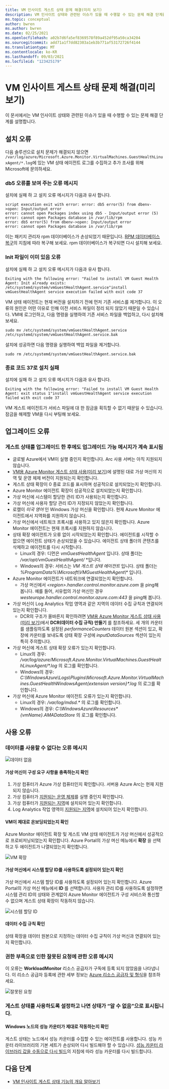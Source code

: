 ```yaml
---
title: VM 인사이트 게스트 상태 문제 해결(미리 보기)
description: VM 인사이트 상태와 관련된 이슈가 있을 때 수행할 수 있는 문제 해결 단계를 설명합니다.
ms.topic: conceptual
author: bwren
ms.author: bwren
ms.date: 02/25/2021
ms.openlocfilehash: a02b7d6fa5ef8369578f89a452df95a50ca34204
ms.sourcegitcommit: add71a1f7dd82303a1eb3b771af53172726f4144
ms.translationtype: MT
ms.contentlocale: ko-KR
ms.lasthandoff: 09/03/2021
ms.locfileid: "123425179"
---
```

# <a name="troubleshoot-vm-insights-guest-health-preview"></a>VM 인사이트 게스트 상태 문제 해결(미리 보기)
이 문서에서는 VM 인사이트 상태와 관련된 이슈가 있을 때 수행할 수 있는 문제 해결 단계를 설명합니다.

## <a name="installation-errors"></a>설치 오류
다음 솔루션으로 설치 문제가 해결되지 않으면 `/var/log/azure/Microsoft.Azure.Monitor.VirtualMachines.GuestHealthLinuxAgent/*.log`에 있는 VM 상태 에이전트 로그를 수집하고 추가 조사를 위해 Microsoft에 문의하세요.

### <a name="error-message-showing-db5-error"></a>db5 오류를 보여 주는 오류 메시지
설치에 실패 하 고 설치 오류 메시지가 다음과 유사 합니다.

```
script execution exit with error: error: db5 error(5) from dbenv->open: Input/output error
error: cannot open Packages index using db5 - Input/output error (5)
error: cannot open Packages database in /var/lib/rpm
error: db5 error(5) from dbenv->open: Input/output error
error: cannot open Packages database in /var/lib/rpm
```
이는 패키지 관리자 rpm 데이터베이스가 손상되었기 때문입니다. [RPM 데이터베이스 복구](https://rpm.org/user_doc/db_recovery.html)의 지침에 따라 복구해 보세요. rpm 데이터베이스가 복구되면 다시 설치해 보세요.

### <a name="init-file-already-exist-error"></a>Init 파일이 이미 있음 오류
설치에 실패 하 고 설치 오류 메시지가 다음과 유사 합니다.

```
Exiting with the following error: "Failed to install VM Guest Health Agent: Init already exists: /etc/systemd/system/vmGuestHealthAgent.service"install vmGuestHealthAgent service execution failed with exit code 37
```

VM 상태 에이전트는 현재 버전을 설치하기 전에 먼저 기존 서비스를 제거합니다. 이 오류의 원인은 어떤 이유로 인해 이전 서비스 파일이 정리 되지 않았기 때문일 수 있습니다. VM에 로그인하고, 다음 명령을 실행하여 기존 서비스 파일을 백업하고, 다시 설치해 보세요.

```
sudo mv /etc/systemd/system/vmGuestHealthAgent.service  /etc/systemd/system/vmGuestHealthAgent.service.bak
```

설치에 성공하면 다음 명령을 실행하여 백업 파일을 제거합니다.

```
sudo rm /etc/systemd/system/vmGuestHealthAgent.service.bak
```

### <a name="installation-failed-to-exit-code-37"></a>종료 코드 37로 설치 실패
설치에 실패 하 고 설치 오류 메시지가 다음과 유사 합니다. 

```
Exiting with the following error: "Failed to install VM Guest Health Agent: exit status 1"install vmGuestHealthAgent service execution failed with exit code 37
```
VM 게스트 에이전트가 서비스 파일에 대 한 잠금을 획득할 수 없기 때문일 수 있습니다. 잠금을 해제할 VM을 다시 부팅해 보세요.


## <a name="upgrade-errors"></a>업그레이드 오류

### <a name="upgrade-available-message-is-still-displayed-after-upgrading-guest-health"></a>게스트 상태를 업그레이드 한 후에도 업그레이드 가능 메시지가 계속 표시됨 

- 글로벌 Azure에서 VM이 실행 중인지 확인합니다. Arc 사용 서버는 아직 지원되지 않습니다.
- [VM용 Azure Monitor 게스트 상태 사용(미리 보기)](vminsights-health-enable.md)에 설명된 대로 가상 머신의 지역 및 운영 체제 버전이 지원되는지 확인합니다.
- 게스트 상태 확장이 0 종료 코드를 표시하며 성공적으로 설치되었는지 확인합니다.
- Azure Monitor 에이전트 확장이 성공적으로 설치되었는지 확인합니다.
- 가상 머신에 시스템이 할당한 관리 ID가 사용되는지 확인합니다.
- 가상 머신에 사용자 할당 관리 ID가 지정되지 않았는지 확인합니다.
- 로캘이 *미국 영어* 인 Windows 가상 머신을 확인합니다. 현재 Azure Monitor 에이전트에서 지역화를 지원하지 않습니다.
- 가상 머신에서 네트워크 프록시를 사용하고 있지 않은지 확인합니다. Azure Monitor 에이전트는 현재 프록시를 지원하지 않습니다.
- 상태 확장 에이전트가 오류 없이 시작되었는지 확인합니다. 에이전트를 시작할 수 없으면 에이전트 상태가 손상되었을 수 있습니다. 에이전트 상태 폴더의 콘텐츠를 삭제하고 에이전트를 다시 시작합니다.
  - Linux의 경우: 디먼은 *vmGuestHealthAgent* 입니다. 상태 폴더는 */var/opt/vmGuestHealthAgent/* *입니다.
  - Windows의 경우: 서비스는 *VM 게스트 상태 에이전트* 입니다. 상태 폴더는 _%ProgramData%\Microsoft\VMGuestHealthAgent\\*_ 입니다.
- Azure Monitor 에이전트가 네트워크에 연결되었는지 확인합니다. 
  - 가상 머신에서 _\<region\>.handler.control.monitor.azure.com_ 을 ping해 봅니다. 예를 들어, 서유럽의 가상 머신인 경우 _westeurope.handler.control.monitor.azure.com:443_ 을 ping해 봅니다.
- 가상 머신이 Log Analytics 작업 영역과 같은 지역의 데이터 수집 규칙과 연결되어 있는지 확인합니다.
  -  DCR의 구조가 올바른지 확인하려면 [VM용 Azure Monitor 게스트 상태 사용(미리 보기)](vminsights-health-enable.md)에서 **DCR(데이터 수집 규칙) 만들기** 를 참조하세요. 세 개의 카운터를 샘플링하도록 설정된 *performanceCounters* 데이터 원본 섹션이 있고, 확장에 카운터를 보내도록 상태 확장 구성에 *inputDataSources* 섹션이 있는지 특히 주의합니다.
-  가상 머신에 게스트 상태 확장 오류가 있는지 확인합니다.
   -  Linux의 경우: _/var/log/azure/Microsoft.Azure.Monitor.VirtualMachines.GuestHealthLinuxAgent/*.log_ 의 로그를 확인합니다.
   -  Windows의 경우: _C:\WindowsAzure\Logs\Plugins\Microsoft.Azure.Monitor.VirtualMachines.GuestHealthWindowsAgent\{extension version}\*.log_ 의 로그를 확인합니다.
-  가상 머신에 Azure Monitor 에이전트 오류가 있는지 확인합니다.
   -  Linux의 경우: _/var/log/mdsd.*_ 의 로그를 확인합니다.
   -  Windows의 경우: _C:\WindowsAzure\Resources\*{vmName}.AMADataStore_ 의 로그를 확인합니다.
 

## <a name="usage-errors"></a>사용 오류

### <a name="error-message-that-no-data-is-available"></a>데이터를 사용할 수 없다는 오류 메시지 

![데이터 없음](media/vminsights-health-troubleshoot/no-data.png)


#### <a name="verify-that-the-virtual-machine-meets-configuration-requirements"></a>가상 머신이 구성 요구 사항을 충족하는지 확인

1. 가상 컴퓨터가 Azure 가상 컴퓨터인지 확인합니다. 서버용 Azure Arc는 현재 지원되지 않습니다.
2. 가상 컴퓨터가 [지원되는 운영 체제](vminsights-health-enable.md?current-limitations.md)를 실행 중인지 확인합니다.
3. 가상 컴퓨터가 [지원되는 지역](vminsights-health-enable.md?current-limitations.md)에 설치되어 있는지 확인합니다.
4. Log Analytics 작업 영역이 [지원되는 지역](vminsights-health-enable.md?current-limitations.md)에 설치되어 있는지 확인합니다.

#### <a name="verify-that-the-vm-is-properly-onboarded"></a>VM이 제대로 온보딩되었는지 확인
Azure Monitor 에이전트 확장 및 게스트 VM 상태 에이전트가 가상 머신에서 성공적으로 프로비저닝되었는지 확인합니다. Azure Portal의 가상 머신 메뉴에서 **확장** 을 선택하고 두 에이전트가 나열되었는지 확인합니다.

![VM 확장](media/vminsights-health-troubleshoot/extensions.png)

#### <a name="verify-the-system-assigned-identity-is-enabled-on-the-virtual-machine"></a>가상 머신에서 시스템 할당 ID를 사용하도록 설정되어 있는지 확인
가상 머신에서 시스템 할당 ID를 사용하도록 설정되어 있는지 확인합니다. Azure Portal의 가상 머신 메뉴에서 **ID** 를 선택합니다. 사용자 관리 ID를 사용하도록 설정하면 시스템 관리 ID의 상태와 관계없이 Azure Monitor 에이전트가 구성 서비스와 통신할 수 없으며 게스트 상태 확장이 작동하지 않습니다.

![시스템 할당 ID](media/vminsights-health-troubleshoot/system-identity.png)

#### <a name="verify-data-collection-rule"></a>데이터 수집 규칙 확인
상태 확장을 데이터 원본으로 지정하는 데이터 수집 규칙이 가상 머신과 연결되어 있는지 확인합니다.

### <a name="error-message-for-bad-request-due-to-insufficient-permissions"></a>권한 부족으로 인한 잘못된 요청에 관한 오류 메시지
이 오류는 **WorkloadMonitor** 리소스 공급자가 구독에 등록 되지 않았음을 나타냅니다. 이 리소스 공급자 등록에 관한 세부 정보는 [Azure 리소스 공급자 및 형식](../../azure-resource-manager/management/resource-providers-and-types.md#register-resource-provider)을 참조하세요. 

![잘못된 요청](media/vminsights-health-troubleshoot/bad-request.png)

### <a name="health-shows-as-unknown-after-guest-health-is-enabled"></a>게스트 상태를 사용하도록 설정하고 나면 상태가 “알 수 없음”으로 표시됩니다.

#### <a name="verify-that-performance-counters-on-windows-nodes-are-working-correctly"></a>Windows 노드의 성능 카운터가 제대로 작동하는지 확인 
게스트 상태는 노드에서 성능 카운터를 수집할 수 있는 에이전트를 사용합니다. 성능 카운터 라이브러리의 기본 세트가 손상되어 다시 빌드해야 할 수 있습니다. [성능 카운터 라이브러리 값을 수동으로 다시 빌드](/troubleshoot/windows-server/performance/rebuild-performance-counter-library-values)의 지침에 따라 성능 카운터를 다시 빌드합니다.





## <a name="next-steps"></a>다음 단계

- [VM 인사이트 게스트 상태 기능의 개요 알아보기](vminsights-health-overview.md)
